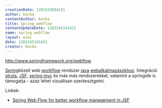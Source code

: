 ```yaml
---
creationDate: 1201533894231 
author: kocka 
contentAuthor: kocka 
title: Spring webflow 
contentUpdateDate: 1202145141421 
name: spring webflow 
layout: wiki 
date: 1202145141421 
creator: kocka 
---
```

http://www.springframework.org/webflow

[Spring](spring.html)közeli web [workflow](workflow.html) rendszer [java](java.html) [webalkalmazásokhoz](webapp.html). Integráció [struts](struts.html), [JSF](JSF.html), [spring mvc](spring.html) és más más rendszerekkel, valamint a springide is támogatja - azaz lehet vizuálisan szerkesztgetni.

Linkek:

*   [Spring Web Flow for better workflow management in JSF](http://www.javaworld.com/javaworld/jw-01-2008/jw-01-swf4jsf.html)




